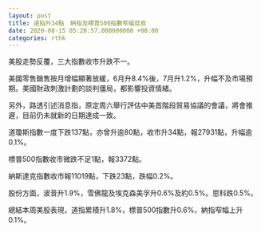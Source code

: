 ```yaml
---
layout: post
title: 道指升34點　納指及標普500指數窄幅低收
date: 2020-08-15 05:20:57.000000000 +08:00
categories: rthk
---
```


美股走勢反覆，三大指數收市升跌不一。

美國零售銷售按月增幅顯著放緩，6月升8.4%後，7月升1.2%，升幅不及市場預期。美國財政刺激計劃的談判僵局，都影響投資情緒。

另外，路透引述消息指，原定周六舉行評估中美首階段貿易協議的會議，將會推遲，目前仍未就新的日期達成一致。

道瓊斯指數一度下跌137點，亦曾升逾80點，收市升34點，報27931點，升幅逾0.1%。

標普500指數收市微跌不足1點，報3372點。

納斯達克指數收市報11019點，下跌23點，跌幅0.2%。

股份方面，波音升1.9%，雪佛龍及埃克森美孚升0.6%及約0.5%。思科跌0.5%。

總結本周美股表現，道指累積升1.8%，標普500指數升0.6%，納指窄幅上升0.1%。
